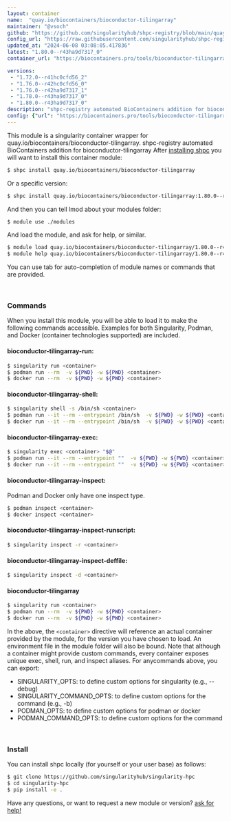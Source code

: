 ```yaml
---
layout: container
name:  "quay.io/biocontainers/bioconductor-tilingarray"
maintainer: "@vsoch"
github: "https://github.com/singularityhub/shpc-registry/blob/main/quay.io/biocontainers/bioconductor-tilingarray/container.yaml"
config_url: "https://raw.githubusercontent.com/singularityhub/shpc-registry/main/quay.io/biocontainers/bioconductor-tilingarray/container.yaml"
updated_at: "2024-06-08 03:08:05.417836"
latest: "1.80.0--r43ha9d7317_0"
container_url: "https://biocontainers.pro/tools/bioconductor-tilingarray"

versions:
 - "1.72.0--r41hc0cfd56_2"
 - "1.76.0--r42hc0cfd56_0"
 - "1.76.0--r42ha9d7317_1"
 - "1.78.0--r43ha9d7317_0"
 - "1.80.0--r43ha9d7317_0"
description: "shpc-registry automated BioContainers addition for bioconductor-tilingarray"
config: {"url": "https://biocontainers.pro/tools/bioconductor-tilingarray", "maintainer": "@vsoch", "description": "shpc-registry automated BioContainers addition for bioconductor-tilingarray", "latest": {"1.80.0--r43ha9d7317_0": "sha256:83bbb3fa31a82b1122855af9401024b97cbfbf0e75f02d605f3fdb0852ccdf6f"}, "tags": {"1.72.0--r41hc0cfd56_2": "sha256:58297a96fe687de7636745bd0f6d47081c4eef9d4f2e81e803b2c2278976f005", "1.76.0--r42hc0cfd56_0": "sha256:c0a405188f217da33aeb65dd676e012f0f485e6c612d5df8ef74977cf4eb1c72", "1.76.0--r42ha9d7317_1": "sha256:98714d37d44d0c03accd1185ed29799685bc597a551ee4fd870760e3096907ab", "1.78.0--r43ha9d7317_0": "sha256:eab608b17499fb3f7842f61dcd5ee94d6cfd8f0475f29875c237059e19e6d8c8", "1.80.0--r43ha9d7317_0": "sha256:83bbb3fa31a82b1122855af9401024b97cbfbf0e75f02d605f3fdb0852ccdf6f"}, "docker": "quay.io/biocontainers/bioconductor-tilingarray"}
---
```


This module is a singularity container wrapper for quay.io/biocontainers/bioconductor-tilingarray.
shpc-registry automated BioContainers addition for bioconductor-tilingarray
After [installing shpc](#install) you will want to install this container module:


```bash
$ shpc install quay.io/biocontainers/bioconductor-tilingarray
```

Or a specific version:

```bash
$ shpc install quay.io/biocontainers/bioconductor-tilingarray:1.80.0--r43ha9d7317_0
```

And then you can tell lmod about your modules folder:

```bash
$ module use ./modules
```

And load the module, and ask for help, or similar.

```bash
$ module load quay.io/biocontainers/bioconductor-tilingarray/1.80.0--r43ha9d7317_0
$ module help quay.io/biocontainers/bioconductor-tilingarray/1.80.0--r43ha9d7317_0
```

You can use tab for auto-completion of module names or commands that are provided.

<br>

### Commands

When you install this module, you will be able to load it to make the following commands accessible.
Examples for both Singularity, Podman, and Docker (container technologies supported) are included.

#### bioconductor-tilingarray-run:

```bash
$ singularity run <container>
$ podman run --rm  -v ${PWD} -w ${PWD} <container>
$ docker run --rm  -v ${PWD} -w ${PWD} <container>
```

#### bioconductor-tilingarray-shell:

```bash
$ singularity shell -s /bin/sh <container>
$ podman run --it --rm --entrypoint /bin/sh  -v ${PWD} -w ${PWD} <container>
$ docker run --it --rm --entrypoint /bin/sh  -v ${PWD} -w ${PWD} <container>
```

#### bioconductor-tilingarray-exec:

```bash
$ singularity exec <container> "$@"
$ podman run --it --rm --entrypoint ""  -v ${PWD} -w ${PWD} <container> "$@"
$ docker run --it --rm --entrypoint ""  -v ${PWD} -w ${PWD} <container> "$@"
```

#### bioconductor-tilingarray-inspect:

Podman and Docker only have one inspect type.

```bash
$ podman inspect <container>
$ docker inspect <container>
```

#### bioconductor-tilingarray-inspect-runscript:

```bash
$ singularity inspect -r <container>
```

#### bioconductor-tilingarray-inspect-deffile:

```bash
$ singularity inspect -d <container>
```



#### bioconductor-tilingarray

```bash
$ singularity run <container>
$ podman run --rm  -v ${PWD} -w ${PWD} <container>
$ docker run --rm  -v ${PWD} -w ${PWD} <container>
```


In the above, the `<container>` directive will reference an actual container provided
by the module, for the version you have chosen to load. An environment file in the
module folder will also be bound. Note that although a container
might provide custom commands, every container exposes unique exec, shell, run, and
inspect aliases. For anycommands above, you can export:

 - SINGULARITY_OPTS: to define custom options for singularity (e.g., --debug)
 - SINGULARITY_COMMAND_OPTS: to define custom options for the command (e.g., -b)
 - PODMAN_OPTS: to define custom options for podman or docker
 - PODMAN_COMMAND_OPTS: to define custom options for the command

<br>

### Install

You can install shpc locally (for yourself or your user base) as follows:

```bash
$ git clone https://github.com/singularityhub/singularity-hpc
$ cd singularity-hpc
$ pip install -e .
```

Have any questions, or want to request a new module or version? [ask for help!](https://github.com/singularityhub/singularity-hpc/issues)